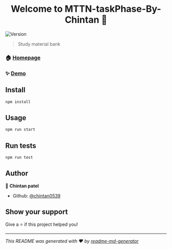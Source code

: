 <h1 align="center">Welcome to MTTN-taskPhase-By-Chintan 👋</h1>
<p>
  <img alt="Version" src="https://img.shields.io/badge/version-0.1.0-blue.svg?cacheSeconds=2592000" />
</p>

> Study material bank

### 🏠 [Homepage](mttn-taskphase-chintan.netlify.app)

### ✨ [Demo](mttn-taskphase-chintan.netlify.app)

## Install

```sh
npm install
```

## Usage

```sh
npm run start
```

## Run tests

```sh
npm run test
```

## Author

👤 **Chintan patel**

* Github: [@chintan0539](https://github.com/chintan0539)

## Show your support

Give a ⭐️ if this project helped you!

***
_This README was generated with ❤️ by [readme-md-generator](https://github.com/kefranabg/readme-md-generator)_